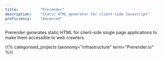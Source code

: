 ```yaml
---
title: 			"Prerender"
description: 	"Static HTML generator for client-side Javascript"
proficiency:	"Advanced"
---
```


Prerender generates static HTML for client-side single page applications to make them accessible to web crawlers.

{{% categorised_projects taxonomy="infrastructure" term="Prerender.io" %}}